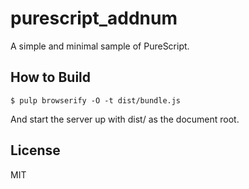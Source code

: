 # purescript_addnum

A simple and minimal sample of PureScript.

## How to Build

```
$ pulp browserify -O -t dist/bundle.js
```

And start the server up with dist/ as the document root.

## License

MIT